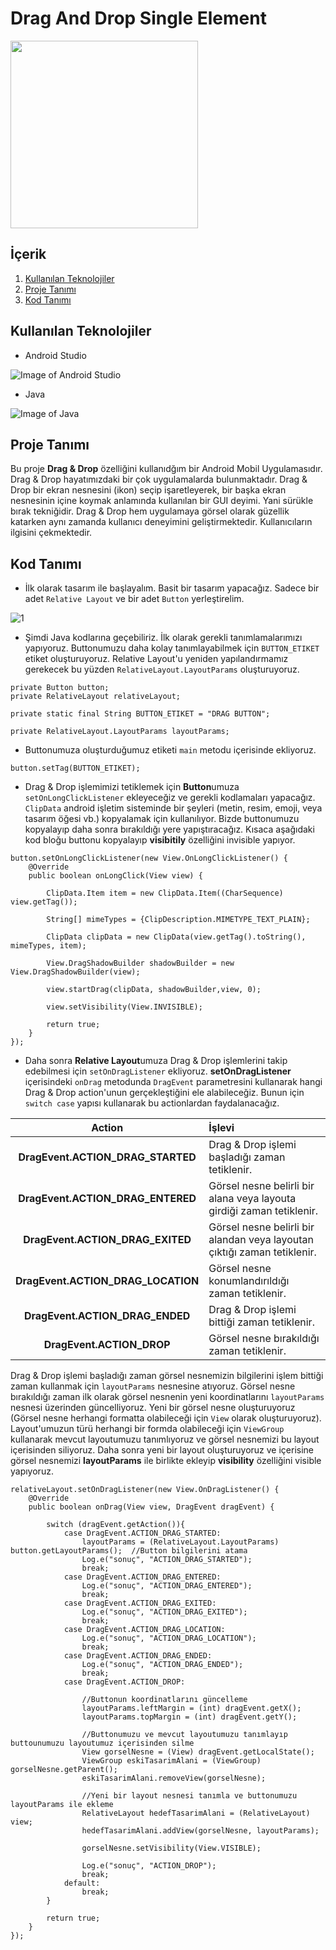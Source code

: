 # Drag And Drop Single Element

<img src="https://user-images.githubusercontent.com/37263322/118359664-2e7ea500-b58d-11eb-9c26-10582af6fd47.gif" width="300">

## İçerik

1. [Kullanılan Teknolojiler](https://github.com/mehmetaydintr/Drag_And_Drop_Single_Element/blob/main/README.md#kullan%C4%B1lan-teknolojiler)
2. [Proje Tanımı](https://github.com/mehmetaydintr/Drag_And_Drop_Single_Element/blob/main/README.md#proje-tan%C4%B1m%C4%B1)
3. [Kod Tanımı](https://github.com/mehmetaydintr/Drag_And_Drop_Single_Element/blob/main/README.md#kod-tan%C4%B1m%C4%B1)


## Kullanılan Teknolojiler

  + Android Studio

![Image of Android Studio](https://www.xda-developers.com/files/2017/04/android-studio-logo.png)

  + Java

![Image of Java](https://yazilimamelesi.files.wordpress.com/2013/03/java_logo.jpg)


## Proje Tanımı

Bu proje **Drag & Drop** özelliğini kullanıdğım bir Android Mobil Uygulamasıdır. Drag & Drop hayatımızdaki bir çok uygulamalarda bulunmaktadır. Drag & Drop bir ekran nesnesini (ikon) seçip işaretleyerek, bir başka ekran nesnesinin içine koymak anlamında kullanılan bir GUI deyimi. Yani sürükle bırak tekniğidir. Drag & Drop hem uygulamaya görsel olarak güzellik katarken aynı zamanda kullanıcı deneyimini geliştirmektedir. Kullanıcıların ilgisini çekmektedir.

## Kod Tanımı

+ İlk olarak tasarım ile başlayalım. Basit bir tasarım yapacağız. Sadece bir adet `Relative Layout` ve bir adet `Button` yerleştirelim.

![1](https://user-images.githubusercontent.com/37263322/118358458-7ef30400-b587-11eb-90a6-def814dde5fd.png)

+ Şimdi Java kodlarına geçebiliriz. İlk olarak gerekli tanımlamalarımızı yapıyoruz. Buttonumuzu daha kolay tanımlayabilmek için `BUTTON_ETIKET` etiket oluşturuyoruz. Relative Layout'u yeniden yapılandırmamız gerekecek bu yüzden `RelativeLayout.LayoutParams` oluşturuyoruz.

```
private Button button;
private RelativeLayout relativeLayout;

private static final String BUTTON_ETIKET = "DRAG BUTTON";

private RelativeLayout.LayoutParams layoutParams;
```

+ Buttonumuza oluşturduğumuz etiketi `main` metodu içerisinde ekliyoruz.

```
button.setTag(BUTTON_ETIKET);
```

+ Drag & Drop işlemimizi tetiklemek için **Button**umuza `setOnLongClickListener` ekleyeceğiz ve gerekli kodlamaları yapacağız. `ClipData` android işletim sisteminde bir şeyleri (metin, resim, emoji, veya tasarım öğesi vb.) kopyalamak için kullanılıyor. Bizde buttonumuzu kopyalayıp daha sonra bırakıldığı yere yapıştıracağız. Kısaca aşağıdaki kod bloğu buttonu kopyalayıp **visibitily** özelliğini invisible yapıyor.

```
button.setOnLongClickListener(new View.OnLongClickListener() {
    @Override
    public boolean onLongClick(View view) {

        ClipData.Item item = new ClipData.Item((CharSequence) view.getTag());

        String[] mimeTypes = {ClipDescription.MIMETYPE_TEXT_PLAIN};

        ClipData clipData = new ClipData(view.getTag().toString(), mimeTypes, item);

        View.DragShadowBuilder shadowBuilder = new View.DragShadowBuilder(view);

        view.startDrag(clipData, shadowBuilder,view, 0);

        view.setVisibility(View.INVISIBLE);

        return true;
    }
});
```

+ Daha sonra **Relative Layout**umuza  Drag & Drop işlemlerini takip edebilmesi için `setOnDragListener` ekliyoruz. **setOnDragListener** içerisindeki `onDrag` metodunda `DragEvent` parametresini kullanarak hangi Drag & Drop action'unun gerçekleştiğini ele alabileceğiz. Bunun için `switch case` yapısı kullanarak bu actionlardan faydalanacağız.

| Action | İşlevi |
|    :---:     |     :---       |
| **DragEvent.ACTION_DRAG_STARTED** | Drag & Drop işlemi başladığı zaman tetiklenir. |
| **DragEvent.ACTION_DRAG_ENTERED** | Görsel nesne belirli bir alana veya layouta girdiği zaman tetiklenir. |
| **DragEvent.ACTION_DRAG_EXITED** | Görsel nesne belirli bir alandan veya layoutan çıktığı zaman tetiklenir. |
| **DragEvent.ACTION_DRAG_LOCATION** | Görsel nesne konumlandırıldığı zaman tetiklenir. |
| **DragEvent.ACTION_DRAG_ENDED** | Drag & Drop işlemi bittiği zaman tetiklenir. |
| **DragEvent.ACTION_DROP** | Görsel nesne bırakıldığı zaman tetiklenir. |

Drag & Drop işlemi başladığı zaman görsel nesnemizin bilgilerini işlem bittiği zaman kullanmak için `layoutParams` nesnesine atıyoruz. Görsel nesne bırakıldığı zaman ilk olarak görsel nesnenin yeni koordinatlarını `layoutParams` nesnesi üzerinden güncelliyoruz. Yeni bir görsel nesne oluşturuyoruz (Görsel nesne herhangi formatta olabileceği için `View` olarak oluşturuyoruz). Layout'umuzun türü herhangi bir formda olabileceği için `ViewGroup` kullanarak mevcut layoutumuzu tanımlıyoruz ve görsel nesnemizi bu layout içerisinden siliyoruz. Daha sonra yeni bir layout oluşturuyoruz ve içerisine görsel nesnemizi **layoutParams** ile birlikte ekleyip **visibility** özelliğini visible yapıyoruz.

```
relativeLayout.setOnDragListener(new View.OnDragListener() {
    @Override
    public boolean onDrag(View view, DragEvent dragEvent) {

        switch (dragEvent.getAction()){
            case DragEvent.ACTION_DRAG_STARTED:
                layoutParams = (RelativeLayout.LayoutParams) button.getLayoutParams();  //Button bilgilerini atama
                Log.e("sonuç", "ACTION_DRAG_STARTED");
                break;
            case DragEvent.ACTION_DRAG_ENTERED:
                Log.e("sonuç", "ACTION_DRAG_ENTERED");
                break;
            case DragEvent.ACTION_DRAG_EXITED:
                Log.e("sonuç", "ACTION_DRAG_EXITED");
                break;
            case DragEvent.ACTION_DRAG_LOCATION:
                Log.e("sonuç", "ACTION_DRAG_LOCATION");
                break;
            case DragEvent.ACTION_DRAG_ENDED:
                Log.e("sonuç", "ACTION_DRAG_ENDED");
                break;
            case DragEvent.ACTION_DROP:
                
                //Buttonun koordinatlarını güncelleme
                layoutParams.leftMargin = (int) dragEvent.getX();
                layoutParams.topMargin = (int) dragEvent.getY();

                //Buttonumuzu ve mevcut layoutumuzu tanımlayıp buttounumuzu layoutumuz içerisinden silme
                View gorselNesne = (View) dragEvent.getLocalState();
                ViewGroup eskiTasarimAlani = (ViewGroup) gorselNesne.getParent();
                eskiTasarimAlani.removeView(gorselNesne);
                
                //Yeni bir layout nesnesi tanımla ve buttonumuzu layoutParams ile ekleme
                RelativeLayout hedefTasarimAlani = (RelativeLayout) view;
                hedefTasarimAlani.addView(gorselNesne, layoutParams);

                gorselNesne.setVisibility(View.VISIBLE);

                Log.e("sonuç", "ACTION_DROP");
                break;
            default:
                break;
        }

        return true;
    }
});
```

